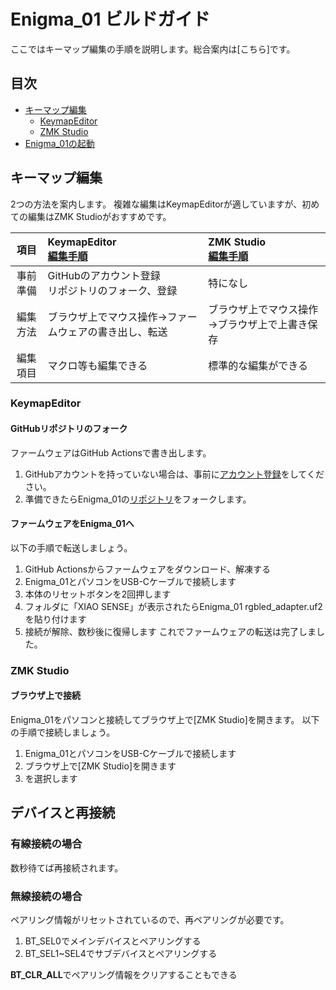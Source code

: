 # Enigma_01 ビルドガイド  

ここではキーマップ編集の手順を説明します。総合案内は[こちら]です。

## 目次
+ [キーマップ編集](#1-キーマップ編集)  
  + [KeymapEditor](#KeymapEditor)  
  + [ZMK Studio](#ZMK-Studio)  
+ [Enigma_01の起動](#2-Enigma_01の起動)

## キーマップ編集  

2つの方法を案内します。
複雑な編集はKeymapEditorが適していますが、初めての編集はZMK Studioがおすすめです。  

|項目|KeymapEditor<br>[編集手順](#KeymapEditor)|ZMK Studio<br>[編集手順](#ZMK-Studio)|  
|:-:|:-|:-|  
|事前準備|GitHubのアカウント登録<br>リポジトリのフォーク、登録|特になし|  
|編集方法|ブラウザ上でマウス操作→ファームウェアの書き出し、転送|ブラウザ上でマウス操作→ブラウザ上で上書き保存|  
|編集項目| マクロ等も編集できる|標準的な編集ができる|  

### KeymapEditor
#### GitHubリポジトリのフォーク  
ファームウェアはGitHub Actionsで書き出します。  
1. GitHubアカウントを持っていない場合は、事前に[アカウント登録](https://github.com/signup)をしてください。  
2. 準備できたらEnigma_01の[リポジトリ](https://github.com/nazuna293/zmk-config-Enigma_01)をフォークします。  

#### ファームウェアをEnigma_01へ

以下の手順で転送しましょう。
1. GitHub Actionsからファームウェアをダウンロード、解凍する
2. Enigma_01とパソコンをUSB-Cケーブルで接続します
3. 本体のリセットボタンを2回押します
4. フォルダに「XIAO SENSE」が表示されたらEnigma_01 rgbled_adapter.uf2を貼り付けます
5. 接続が解除、数秒後に復帰します
これでファームウェアの転送は完了しました。

### ZMK Studio  
#### ブラウザ上で接続
Enigma_01をパソコンと接続してブラウザ上で[ZMK Studio]を開きます。
以下の手順で接続しましょう。
1. Enigma_01とパソコンをUSB-Cケーブルで接続します
2. ブラウザ上で[ZMK Studio]を開きます
3. を選択します

## デバイスと再接続  
### 有線接続の場合  
数秒待てば再接続されます。  

### 無線接続の場合  
ペアリング情報がリセットされているので、再ペアリングが必要です。
1. BT_SEL0でメインデバイスとペアリングする
2. BT_SEL1~SEL4でサブデバイスとペアリングする

**BT_CLR_ALL**でペアリング情報をクリアすることもできる

